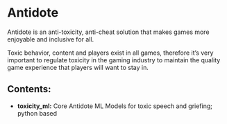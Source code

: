 # Antidote
Antidote is an anti-toxicity, anti-cheat solution that makes games more enjoyable and inclusive for all.

Toxic behavior, content and players exist in all games, therefore it’s very important to regulate toxicity in the gaming industry to maintain the quality game experience that players will want to stay in.

## Contents: 

- **toxicity_ml:** Core Antidote ML Models for toxic speech and griefing; python based
